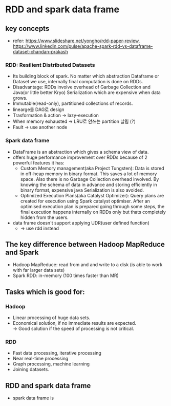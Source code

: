# RDD and spark data frame

## key concepts
* refer:  https://www.slideshare.net/yongho/rdd-paper-review, https://www.linkedin.com/pulse/apache-spark-rdd-vs-dataframe-dataset-chandan-prakash

### RDD: Resilient Distributed Datasets
* Its building block of spark. No matter which abstraction Dataframe or Dataset we use, internally final computation is done on RDDs. 
* Disadvantage: RDDs involve overhead of Garbage Collection and Java(or little better Kryo) Serialization which are expensive when data grows.
* Immutable(read-only), partitioned collections of records. 
* linearge를 DAG로 design
* Trasformation & action -> lazy-execution
* When memory exhausted -> LRU로 안쓰는 partition 날림 (?)
* Fault -> use another node

### Spark data frame
* DataFrame is an abstraction which gives a schema view of data.
* offers huge performance improvement over RDDs because of 2 powerful features it has: 
  * Custom Memory management(aka Project Tungsten): Data is stored in off-heap memory in binary format. This saves a lot of memory space. Also there is no Garbage Collection overhead involved. By knowing the schema of data in advance and storing efficiently in binary format, expensive java Serialization is also avoided.
  * Optimized Execution Plans(aka Catalyst Optimizer): Query plans are created for execution using Spark catalyst optimiser. After an optimised execution plan is prepared going through some steps, the final execution happens internally on RDDs only but thats completely hidden from the users.
* data frame doesn't support applying UDR(user defined function)
  * -> use rdd instead


## The key difference between Hadoop MapReduce and Spark
* Hadoop MapReduce: read from and and write to a disk (is able to work with far larger data sets)
* Spark RDD: in-memory (100 times faster than MR)

## Tasks which is good for:
### Hadoop
* Linear processing of huge data sets. 
* Economical solution, if no immediate results are expected.  
  -> Good solution if the speed of processing is not critical. 

### RDD
* Fast data processing, iterative processing
* Near real-time processing
* Graph processing, machine learning
* Joining datasets. 


## RDD and spark data frame
* spark data frame is 